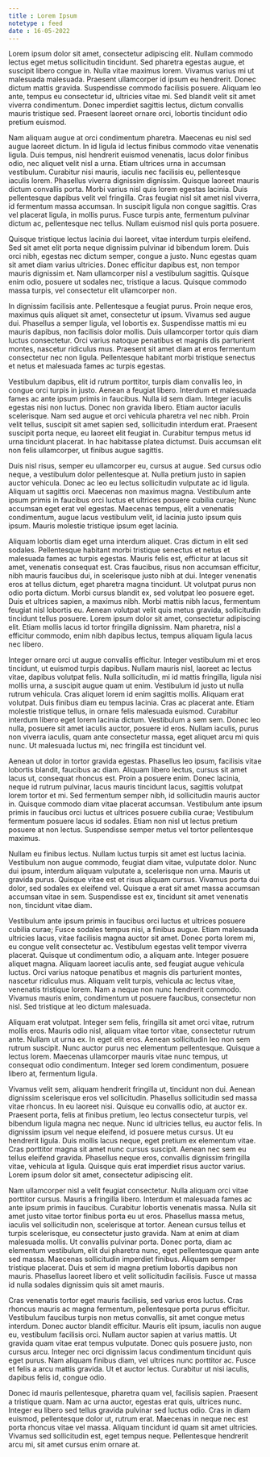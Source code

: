 ```yaml
---
title : Lorem Ipsum
notetype : feed
date : 16-05-2022
---
```

Lorem ipsum dolor sit amet, consectetur adipiscing elit. Nullam commodo lectus eget metus sollicitudin tincidunt. Sed pharetra egestas augue, et suscipit libero congue in. Nulla vitae maximus lorem. Vivamus varius mi ut malesuada malesuada. Praesent ullamcorper id ipsum eu hendrerit. Donec dictum mattis gravida. Suspendisse commodo facilisis posuere. Aliquam leo ante, tempus eu consectetur id, ultricies vitae mi. Sed blandit velit sit amet viverra condimentum. Donec imperdiet sagittis lectus, dictum convallis mauris tristique sed. Praesent laoreet ornare orci, lobortis tincidunt odio pretium euismod.

Nam aliquam augue at orci condimentum pharetra. Maecenas eu nisl sed augue laoreet dictum. In id ligula id lectus finibus commodo vitae venenatis ligula. Duis tempus, nisl hendrerit euismod venenatis, lacus dolor finibus odio, nec aliquet velit nisl a urna. Etiam ultrices urna in accumsan vestibulum. Curabitur nisi mauris, iaculis nec facilisis eu, pellentesque iaculis lorem. Phasellus viverra dignissim dignissim. Quisque laoreet mauris dictum convallis porta. Morbi varius nisl quis lorem egestas lacinia. Duis pellentesque dapibus velit vel fringilla. Cras feugiat nisl sit amet nisl viverra, id fermentum massa accumsan. In suscipit ligula non congue sagittis. Cras vel placerat ligula, in mollis purus. Fusce turpis ante, fermentum pulvinar dictum ac, pellentesque nec tellus. Nullam euismod nisl quis porta posuere.

Quisque tristique lectus lacinia dui laoreet, vitae interdum turpis eleifend. Sed sit amet elit porta neque dignissim pulvinar id bibendum lorem. Duis orci nibh, egestas nec dictum semper, congue a justo. Nunc egestas quam sit amet diam varius ultricies. Donec efficitur dapibus est, non tempor mauris dignissim et. Nam ullamcorper nisl a vestibulum sagittis. Quisque enim odio, posuere ut sodales nec, tristique a lacus. Quisque commodo massa turpis, vel consectetur elit ullamcorper non.

In dignissim facilisis ante. Pellentesque a feugiat purus. Proin neque eros, maximus quis aliquet sit amet, consectetur ut ipsum. Vivamus sed augue dui. Phasellus a semper ligula, vel lobortis ex. Suspendisse mattis mi eu mauris dapibus, non facilisis dolor mollis. Duis ullamcorper tortor quis diam luctus consectetur. Orci varius natoque penatibus et magnis dis parturient montes, nascetur ridiculus mus. Praesent sit amet diam at eros fermentum consectetur nec non ligula. Pellentesque habitant morbi tristique senectus et netus et malesuada fames ac turpis egestas.

Vestibulum dapibus, elit id rutrum porttitor, turpis diam convallis leo, in congue orci turpis in justo. Aenean a feugiat libero. Interdum et malesuada fames ac ante ipsum primis in faucibus. Nulla id sem diam. Integer iaculis egestas nisi non luctus. Donec non gravida libero. Etiam auctor iaculis scelerisque. Nam sed augue et orci vehicula pharetra vel nec nibh. Proin velit tellus, suscipit sit amet sapien sed, sollicitudin interdum erat. Praesent suscipit porta neque, eu laoreet elit feugiat in. Curabitur tempus metus id urna tincidunt placerat. In hac habitasse platea dictumst. Duis accumsan elit non felis ullamcorper, ut finibus augue sagittis.

Duis nisl risus, semper eu ullamcorper eu, cursus at augue. Sed cursus odio neque, a vestibulum dolor pellentesque at. Nulla pretium justo in sapien auctor vehicula. Donec ac leo eu lectus sollicitudin vulputate ac id ligula. Aliquam ut sagittis orci. Maecenas non maximus magna. Vestibulum ante ipsum primis in faucibus orci luctus et ultrices posuere cubilia curae; Nunc accumsan eget erat vel egestas. Maecenas tempus, elit a venenatis condimentum, augue lacus vestibulum velit, id lacinia justo ipsum quis ipsum. Mauris molestie tristique ipsum eget lacinia.

Aliquam lobortis diam eget urna interdum aliquet. Cras dictum in elit sed sodales. Pellentesque habitant morbi tristique senectus et netus et malesuada fames ac turpis egestas. Mauris felis est, efficitur at lacus sit amet, venenatis consequat est. Cras faucibus, risus non accumsan efficitur, nibh mauris faucibus dui, in scelerisque justo nibh at dui. Integer venenatis eros at tellus dictum, eget pharetra magna tincidunt. Ut volutpat purus non odio porta dictum. Morbi cursus blandit ex, sed volutpat leo posuere eget. Duis et ultrices sapien, a maximus nibh. Morbi mattis nibh lacus, fermentum feugiat nisl lobortis eu. Aenean volutpat velit quis metus gravida, sollicitudin tincidunt tellus posuere. Lorem ipsum dolor sit amet, consectetur adipiscing elit. Etiam mollis lacus id tortor fringilla dignissim. Nam pharetra, nisl a efficitur commodo, enim nibh dapibus lectus, tempus aliquam ligula lacus nec libero.

Integer ornare orci ut augue convallis efficitur. Integer vestibulum mi et eros tincidunt, ut euismod turpis dapibus. Nullam mauris nisl, laoreet ac lectus vitae, dapibus volutpat felis. Nulla sollicitudin, mi id mattis fringilla, ligula nisi mollis urna, a suscipit augue quam ut enim. Vestibulum id justo ut nulla rutrum vehicula. Cras aliquet lorem id enim sagittis mollis. Aliquam erat volutpat. Duis finibus diam eu tempus lacinia. Cras ac placerat ante. Etiam molestie tristique tellus, in ornare felis malesuada euismod. Curabitur interdum libero eget lorem lacinia dictum. Vestibulum a sem sem. Donec leo nulla, posuere sit amet iaculis auctor, posuere id eros. Nullam iaculis, purus non viverra iaculis, quam ante consectetur massa, eget aliquet arcu mi quis nunc. Ut malesuada luctus mi, nec fringilla est tincidunt vel.

Aenean ut dolor in tortor gravida egestas. Phasellus leo ipsum, facilisis vitae lobortis blandit, faucibus ac diam. Aliquam libero lectus, cursus sit amet lacus ut, consequat rhoncus est. Proin a posuere enim. Donec lacinia, neque id rutrum pulvinar, lacus mauris tincidunt lacus, sagittis volutpat lorem tortor et mi. Sed fermentum semper nibh, id sollicitudin mauris auctor in. Quisque commodo diam vitae placerat accumsan. Vestibulum ante ipsum primis in faucibus orci luctus et ultrices posuere cubilia curae; Vestibulum fermentum posuere lacus id sodales. Etiam non nisl ut lectus pretium posuere at non lectus. Suspendisse semper metus vel tortor pellentesque maximus.

Nullam eu finibus lectus. Nullam luctus turpis sit amet est luctus lacinia. Vestibulum non augue commodo, feugiat diam vitae, vulputate dolor. Nunc dui ipsum, interdum aliquam vulputate a, scelerisque non urna. Mauris ut gravida purus. Quisque vitae est et risus aliquam cursus. Vivamus porta dui dolor, sed sodales ex eleifend vel. Quisque a erat sit amet massa accumsan accumsan vitae in sem. Suspendisse est ex, tincidunt sit amet venenatis non, tincidunt vitae diam.

Vestibulum ante ipsum primis in faucibus orci luctus et ultrices posuere cubilia curae; Fusce sodales tempus nisi, a finibus augue. Etiam malesuada ultricies lacus, vitae facilisis magna auctor sit amet. Donec porta lorem mi, eu congue velit consectetur ac. Vestibulum egestas velit tempor viverra placerat. Quisque ut condimentum odio, a aliquam ante. Integer posuere aliquet magna. Aliquam laoreet iaculis ante, sed feugiat augue vehicula luctus. Orci varius natoque penatibus et magnis dis parturient montes, nascetur ridiculus mus. Aliquam velit turpis, vehicula ac lectus vitae, venenatis tristique lorem. Nam a neque non nunc hendrerit commodo. Vivamus mauris enim, condimentum ut posuere faucibus, consectetur non nisl. Sed tristique at leo dictum malesuada.

Aliquam erat volutpat. Integer sem felis, fringilla sit amet orci vitae, rutrum mollis eros. Mauris odio nisl, aliquam vitae tortor vitae, consectetur rutrum ante. Nullam ut urna ex. In eget elit eros. Aenean sollicitudin leo non sem rutrum suscipit. Nunc auctor purus nec elementum pellentesque. Quisque a lectus lorem. Maecenas ullamcorper mauris vitae nunc tempus, ut consequat odio condimentum. Integer sed lorem condimentum, posuere libero at, fermentum ligula.

Vivamus velit sem, aliquam hendrerit fringilla ut, tincidunt non dui. Aenean dignissim scelerisque eros vel sollicitudin. Phasellus sollicitudin sed massa vitae rhoncus. In eu laoreet nisi. Quisque eu convallis odio, at auctor ex. Praesent porta, felis at finibus pretium, leo lectus consectetur turpis, vel bibendum ligula magna nec neque. Nunc id ultricies tellus, eu auctor felis. In dignissim ipsum vel neque eleifend, id posuere metus cursus. Ut eu hendrerit ligula. Duis mollis lacus neque, eget pretium ex elementum vitae. Cras porttitor magna sit amet nunc cursus suscipit. Aenean nec sem eu tellus eleifend gravida. Phasellus neque eros, convallis dignissim fringilla vitae, vehicula at ligula. Quisque quis erat imperdiet risus auctor varius. Lorem ipsum dolor sit amet, consectetur adipiscing elit.

Nam ullamcorper nisl a velit feugiat consectetur. Nulla aliquam orci vitae porttitor cursus. Mauris a fringilla libero. Interdum et malesuada fames ac ante ipsum primis in faucibus. Curabitur lobortis venenatis massa. Nulla sit amet justo vitae tortor finibus porta eu ut eros. Phasellus massa metus, iaculis vel sollicitudin non, scelerisque at tortor. Aenean cursus tellus et turpis scelerisque, eu consectetur justo gravida. Nam at enim at diam malesuada mollis. Ut convallis pulvinar porta. Donec porta, diam ac elementum vestibulum, elit dui pharetra nunc, eget pellentesque quam ante sed massa. Maecenas sollicitudin imperdiet finibus. Aliquam semper tristique placerat. Duis et sem id magna pretium lobortis dapibus non mauris. Phasellus laoreet libero et velit sollicitudin facilisis. Fusce ut massa id nulla sodales dignissim quis sit amet mauris.

Cras venenatis tortor eget mauris facilisis, sed varius eros luctus. Cras rhoncus mauris ac magna fermentum, pellentesque porta purus efficitur. Vestibulum faucibus turpis non metus convallis, sit amet congue metus interdum. Donec auctor blandit efficitur. Mauris elit ipsum, iaculis non augue eu, vestibulum facilisis orci. Nullam auctor sapien at varius mattis. Ut gravida quam vitae erat tempus vulputate. Donec quis posuere justo, non cursus arcu. Integer nec orci dignissim lacus condimentum tincidunt quis eget purus. Nam aliquam finibus diam, vel ultrices nunc porttitor ac. Fusce et felis a arcu mattis gravida. Ut et auctor lectus. Curabitur ut nisi iaculis, dapibus felis id, congue odio.

Donec id mauris pellentesque, pharetra quam vel, facilisis sapien. Praesent a tristique quam. Nam ac urna auctor, egestas erat quis, ultrices nunc. Integer eu libero sed tellus gravida pulvinar sed luctus odio. Cras in diam euismod, pellentesque dolor ut, rutrum erat. Maecenas in neque nec est porta rhoncus vitae vel massa. Aliquam tincidunt id quam sit amet ultricies. Vivamus sed sollicitudin est, eget tempus neque. Pellentesque hendrerit arcu mi, sit amet cursus enim ornare at.